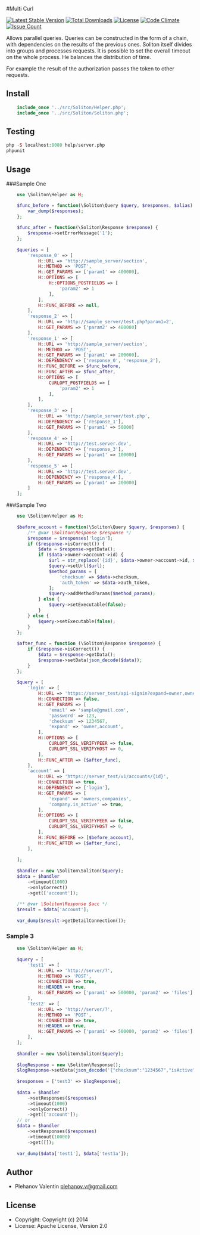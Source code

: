 #Multi Curl

[![Latest Stable Version](https://poser.pugx.org/plehanov/soliton/v/stable)](https://packagist.org/packages/plehanov/soliton)
[![Total Downloads](https://poser.pugx.org/plehanov/soliton/downloads)](https://packagist.org/packages/plehanov/soliton) [![License](https://poser.pugx.org/plehanov/soliton/license)](https://packagist.org/packages/plehanov/soliton)
[![Code Climate](https://codeclimate.com/github/plehanov/soliton/badges/gpa.svg)](https://codeclimate.com/github/plehanov/soliton)
[![Issue Count](https://codeclimate.com/github/plehanov/soliton/badges/issue_count.svg)](https://codeclimate.com/github/plehanov/soliton)


Allows parallel queries. Queries can be constructed in the form of a chain, with dependencies on the results of the previous ones.
Soliton itself divides into groups and processes requests.
It is possible to set the overall timeout on the whole process. He balances the distribution of time.

For example the result of the authorization passes the token to other requests.

## Install

```php
    include_once '../src/Soliton/Helper.php';
    include_once '../src/Soliton/Soliton.php';
```
## Testing

```php
php -S localhost:8080 help/server.php 
phpunit
```


## Usage

###Sample One

```php
    use \Soliton\Helper as H;

    $func_before = function(\Soliton\Query $query, $responses, $alias) {
        var_dump($responses);
    };
    
    $func_after = function(\Soliton\Response $response) {
        $response->setErrorMessage('1');
    };
    
    $queries = [
        'response_0' => [
            H::URL => 'http://sample_server/section',
            H::METHOD => 'POST',
            H::GET_PARAMS => ['param1' => 400000],
            H::OPTIONS => [
                H::OPTIONS_POSTFIELDS => [
                    'param2' => 1
                ],
            ],
            H::FUNC_BEFORE => null,
        ],
        'response_2' => [
            H::URL => 'http://sample_server/test.php?param1=2', 
            H::GET_PARAMS => ['param2' => 480000]
        ],
        'response_1' => [
            H::URL => 'http://sample_server/section',
            H::METHOD => 'POST',
            H::GET_PARAMS => ['param1' => 200000],
            H::DEPENDENCY => ['response_0', 'response_2'],
            H::FUNC_BEFORE => $func_before,
            H::FUNC_AFTER => $func_after,
            H::OPTIONS => [
                CURLOPT_POSTFIELDS => [
                    'param2' => 1
                ],
            ],
        ],
        'response_3' => [
            H::URL => 'http://sample_server/test.php', 
            H::DEPENDENCY => ['response_1'], 
            H::GET_PARAMS => ['param1' => 50000]
        ],
        'response_4' => [
            H::URL => 'http://test.server.dev', 
            H::DEPENDENCY => ['response_3'], 
            H::GET_PARAMS => ['param1' => 100000]
        ],
        'response_5' => [
            H::URL => 'http://test.server.dev', 
            H::DEPENDENCY => ['response_4'], 
            H::GET_PARAMS => ['param1' => 200000]
        ]
    ];
```

###Sample Two

```php
    use \Soliton\Helper as H;
    
    $before_account = function(\Soliton\Query $query, $responses) {
        /** @var \Soliton\Response $response */
        $response = $responses['login'];
        if ($response->isCorrect()) {
            $data = $response->getData();
            if ($data->owner->account->id) {
                $url = str_replace('{id}', $data->owner->account->id, $query->getUrl());
                $query->setUrl($url);
                $method_params = [
                    'checksum' => $data->checksum,
                    'auth_token' => $data->auth_token,
                ];
                $query->addMethodParams($method_params);
            } else {
                $query->setExecutable(false);
            }
        } else {
            $query->setExecutable(false);
        }
    };
    
    $after_func = function (\Soliton\Response $response) {
        if ($response->isCorrect()) {
            $data = $response->getData();
            $response->setData(json_decode($data));
        }
    };
    
    $query = [
        'login' => [
            H::URL => 'https://server_test/api-signin?expand=owner,owner.account',
            H::CONNECTION => false,
            H::GET_PARAMS => [
                'email' => 'sample@gmail.com',
                'password' => 123,
                'checksum' => 1234567,
                'expand' => 'owner,account',
            ],
            H::OPTIONS => [
                CURLOPT_SSL_VERIFYPEER => false,
                CURLOPT_SSL_VERIFYHOST => 0,
            ],
            H::FUNC_AFTER => [$after_func],
        ],
        'account' => [
            H::URL => 'https://server_test/v1/accounts/{id}',
            H::CONNECTION => true,
            H::DEPENDENCY => ['login'],
            H::GET_PARAMS => [
                'expand' => 'owners,companies',
                'company.is_active' => true,
            ],
            H::OPTIONS => [
                CURLOPT_SSL_VERIFYPEER => false,
                CURLOPT_SSL_VERIFYHOST => 0,
            ],
            H::FUNC_BEFORE => [$before_account],
            H::FUNC_AFTER => [$after_func],
        ],
    
    ];
    
    $handler = new \Soliton\Soliton($query);
    $data = $handler
        ->timeout(1000)
        ->onlyCorrect()
        ->get(['account']);
    
    /** @var \Soliton\Response $acc */
    $result = $data['account'];
    
    var_dump($result->getDetailConnection());
```

### Sample 3

```php
    use \Soliton\Helper as H;
    
    $query = [
        'test1' => [
            H::URL => 'http://server/?',
            H::METHOD => 'POST',
            H::CONNECTION => true,
            H::HEADER => true,
            H::GET_PARAMS => ['param1' => 500000, 'param2' => 'files']
        ],
        'test2' => [
            H::URL => 'http://server/?',
            H::METHOD => 'POST',
            H::CONNECTION => true,
            H::HEADER => true,
            H::GET_PARAMS => ['param1' => 500000, 'param2' => 'files']
        ],
    ];
    
    $handler = new \Soliton\Soliton($query);
    
    $logResponse = new \Soliton\Response();
    $logResponse->setData(json_decode('{"checksum":"1234567","isActive":true,"expiresOn":"2016-01-16T02:21:51Z","owner":{"id":6,"href":"https://javabox.dev:9000/v1/owners/6","isHidden":false,"name":"Takamura","email":"sample@gmail.com","phone":"","account":{"id":1,"href":"https://javabox.dev:9000/v1/accounts/1","isHidden":false,"name":"Авто","owners":[{"href":"https://javabox.dev:9000/v1/owners/3"},{"href":"https://javabox.dev:9000/v1/owners/5"},{"href":"https://javabox.dev:9000/v1/owners/6"},{"href":"https://javabox.dev:9000/v1/owners/2"}],"companies":[{"href":"https://javabox.dev:9000/v1/companies/3"},{"href":"https://javabox.dev:9000/v1/companies/2"},{"href":"https://javabox.dev:9000/v1/companies/1"}],"clients":[]},"role":"PARTNER"},"auth_token":"4c9e-4062-98fc-ee1d97c52c13"}'));
    
    $responses = ['test3' => $logResponse];
    
    $data = $handler
        ->setResponses($responses)
        ->timeout(1000)
        ->onlyCorrect()
        ->get(['account']);
    // or
    $data = $handler
        ->setResponses($responses)
        ->timeout(10000)
        ->get([]);
    
    var_dump($data['test1'], $data['test1a']);
```

## Author

* Plehanov Valentin <plehanov.v@gmail.com>

## License

* Copyright: Copyright (c) 2014
* License: Apache License, Version 2.0